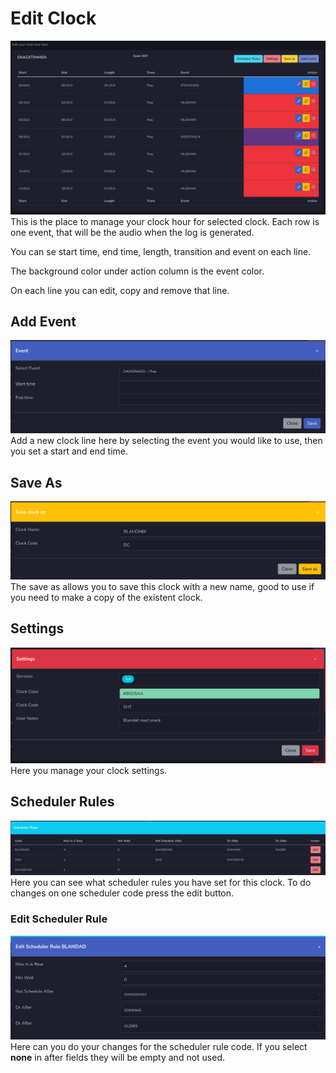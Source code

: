# Edit Clock
![Screenshot](img/editclock.png)
This is the place to manage your clock hour for selected clock. Each row is one event, that will be the audio when the log is generated.

You can se start time, end time, length, transition and event on each line.

The background color under action column is the event color.

On each line you can edit, copy and remove that line.

## Add Event
![Screenshot](img/addeventclock.png)
Add a new clock line here by selecting the event you would like to use, then you set a start and end time.

## Save As
![Screenshot](img/saveasclock.png)
The save as allows you to save this clock with a new name, good to use if you need to make a copy of the existent clock.

## Settings
![Screenshot](img/clocksettings.png)
Here you manage your clock settings.

## Scheduler Rules
![Screenshot](img/schedclock1.png)
Here you can see what scheduler rules you have set for this clock. To do changes on one scheduler code press the edit button.

### Edit Scheduler Rule
![Screenshot](img/schedclock2.png)
Here can you do your changes for the scheduler rule code. If you select **none** in after fields they will be empty and not used.